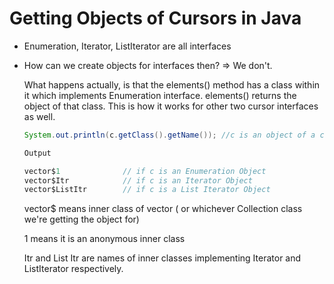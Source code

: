# Getting Objects of Cursors in Java

- Enumeration, Iterator, ListIterator are all interfaces
- How can we create objects for interfaces then?
    ⇒ We don't.

    What happens actually, is that the elements() method has a class within it which implements Enumeration interface. elements() returns the object of that class. This is how it works for other two cursor interfaces as well.

    ```java
    System.out.println(c.getClass().getName()); //c is an object of a cursor
    ```

    ```java
    Output
    
    vector$1              // if c is an Enumeration Object
    vector$Itr            // if c is an Iterator Object
    vector$ListItr        // if c is a List Iterator Object
    ```

    vector$ means inner class of vector ( or whichever Collection class we're getting the object for)

    1 means it is an anonymous inner class

    Itr and List Itr are names of inner classes implementing Iterator and ListIterator respectively.
